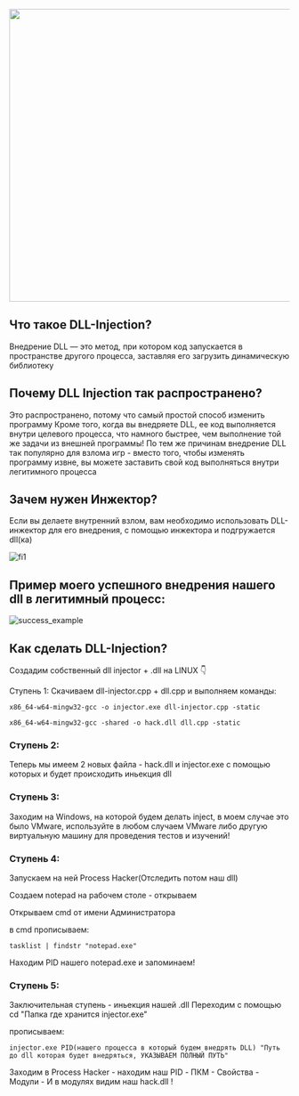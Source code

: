 <p align="center">
      <img src="https://i.postimg.cc/QCw27mjf/maxresdefault.jpg" width="526">
</p>

## Что такое DLL-Injection?

Внедрение DLL — это метод, при котором код запускается в пространстве другого процесса, заставляя его загрузить динамическую библиотеку

## Почему DLL Injection так распространено?

Это распространено, потому что самый простой способ изменить программу
Кроме того, когда вы внедряете DLL, ее код выполняется внутри целевого процесса, что намного быстрее, чем выполнение той же задачи из внешней программы!
По тем же причинам внедрение DLL так популярно для взлома игр - вместо того, чтобы изменять программу извне, вы можете заставить свой код выполняться внутри легитимного процесса

## Зачем нужен Инжектор?
Если вы делаете внутренний взлом, вам необходимо использовать DLL-инжектор для его внедрения, с помощью инжектора и подгружается dll(ка)

![fi1](https://github.com/user-attachments/assets/189464dc-15c0-4cde-933d-7f3c602904a7)



  ## Пример моего успешного внедрения нашего dll в легитимный процесс:



![success_example](https://github.com/user-attachments/assets/3a5588b0-0600-47de-b536-3a8773506ec1)

## Как сделать DLL-Injection?

Создадим собственный dll injector + .dll на LINUX 👇

Ступень 1:
Скачиваем dll-injector.cpp + dll.cpp и выполняем команды:
```
x86_64-w64-mingw32-gcc -o injector.exe dll-injector.cpp -static
```
```
x86_64-w64-mingw32-gcc -shared -o hack.dll dll.cpp -static
```

### Ступень 2:

Теперь мы имеем 2 новых файла - hack.dll и injector.exe
с помощью которых и будет происходить иньекция dll

### Ступень 3:

Заходим на Windows, на которой будем делать inject, в моем случае это было VMware, используйте в любом случаем VMware либо другую виртуальную машину для проведения тестов и изучений!

### Ступень 4:
Запускаем на ней Process Hacker(Отследить потом наш dll)

Создаем notepad на рабочем столе - открываем

Открываем cmd от имени Администратора

в cmd прописываем:
```
tasklist | findstr "notepad.exe"
```
Находим PID нашего notepad.exe и запоминаем!

### Ступень 5:
Заключительная ступень - иньекция нашей .dll
Переходим с помощью cd "Папка где хранится injector.exe"

прописываем:

```injector.exe PID(нашего процесса в который будем внедрять DLL) "Путь до dll которая будет внедряться, УКАЗЫВАЕМ ПОЛНЫЙ ПУТЬ"```

Заходим в Process Hacker - находим наш PID - ПКМ - Свойства - Модули - И в модулях видим наш hack.dll !


